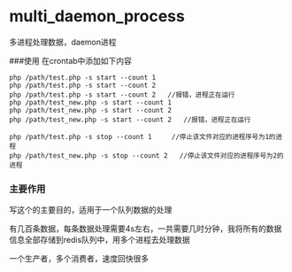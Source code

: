 # multi_daemon_process
多进程处理数据，daemon进程

###使用
在crontab中添加如下内容
```shell
php /path/test.php -s start --count 1
php /path/test.php -s start --count 2
php /path/test.php -s start --count 2   //报错，进程正在运行
php /path/test_new.php -s start --count 1
php /path/test_new.php -s start --count 2
php /path/test_new.php -s start --count 2   //报错，进程正在运行

php /path/test.php -s stop --count 1     //停止该文件对应的进程序号为1的进程
php /path/test_new.php -s stop --count 2   //停止该文件对应的进程序号为2的进程
```

### 主要作用
写这个的主要目的，适用于一个队列数据的处理

有几百条数据，每条数据处理需要4s左右，一共需要几时分钟，我将所有的数据信息全部存储到redis队列中，用多个进程去处理数据

一个生产者，多个消费者，速度回快很多
